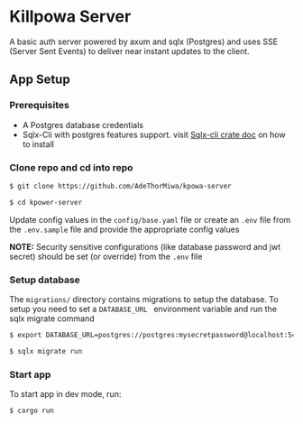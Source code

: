 # Killpowa Server

A basic auth server powered by axum and sqlx (Postgres) and uses SSE (Server Sent Events) to deliver near instant updates to the client.

## App Setup

### Prerequisites

- A Postgres database credentials
- Sqlx-Cli with postgres features support. visit [Sqlx-cli crate doc](<[Sqli](https://crates.io/crates/sqlx-cli)>) on how to install

### Clone repo and cd into repo

```bash
$ git clone https://github.com/AdeThorMiwa/kpowa-server

$ cd kpower-server
```

Update config values in the `config/base.yaml` file or create an `.env` file from the `.env.sample` file and provide the appropriate config values

**NOTE:** Security sensitive configurations (like database password and jwt secret) should be set (or override) from the `.env` file

### Setup database

The `migrations/` directory contains migrations to setup the database. To setup you need to set a `DATABASE_URL ` environment variable and run the sqlx migrate command

```bash
$ export DATABASE_URL=postgres://postgres:mysecretpassword@localhost:5432/postgres

$ sqlx migrate run
```

### Start app

To start app in dev mode, run:

```bash
$ cargo run
```
